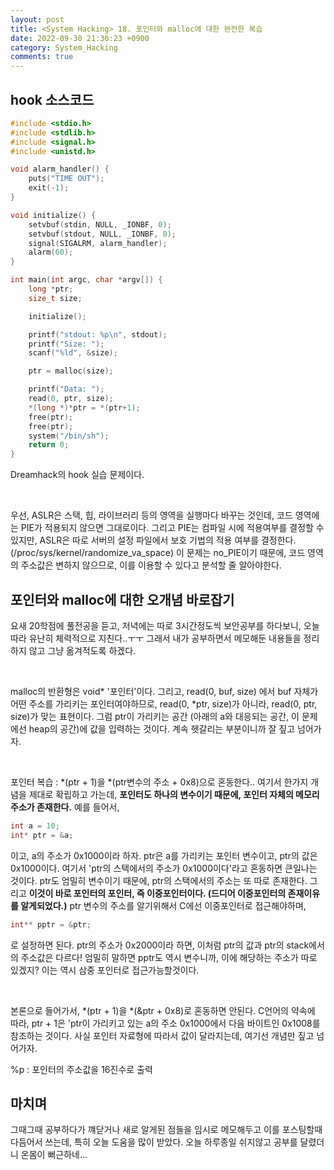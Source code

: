 ```yaml
---
layout: post
title: <System Hacking> 18. 포인터와 malloc에 대한 완전한 복습
date: 2022-09-30 21:30:23 +0900
category: System_Hacking
comments: true
---
```


## hook 소스코드

```c
#include <stdio.h>
#include <stdlib.h>
#include <signal.h>
#include <unistd.h>

void alarm_handler() {
    puts("TIME OUT");
    exit(-1);
}

void initialize() {
    setvbuf(stdin, NULL, _IONBF, 0);
    setvbuf(stdout, NULL, _IONBF, 0);
    signal(SIGALRM, alarm_handler);
    alarm(60);
}

int main(int argc, char *argv[]) {
    long *ptr;
    size_t size;

    initialize();

    printf("stdout: %p\n", stdout);
    printf("Size: ");
    scanf("%ld", &size);

    ptr = malloc(size);

    printf("Data: ");
    read(0, ptr, size);
    *(long *)*ptr = *(ptr+1);
    free(ptr);
    free(ptr);
    system("/bin/sh");
    return 0;
}
```

Dreamhack의 hook 실습 문제이다.

<br/>

우선, ASLR은 스택, 힙, 라이브러리 등의 영역을 실행마다 바꾸는 것인데, 코드 영역에는 PIE가 적용되지 않으면 그대로이다. 그리고 PIE는 컴파일 시에 적용여부를 결정할 수 있지만, ASLR은 따로 서버의 설정 파일에서 보호 기법의 적용 여부를 결정한다. (/proc/sys/kernel/randomize_va_space) 이 문제는 no_PIE이기 때문에, 코드 영역의 주소값은 변하지 않으므로, 이를 이용할 수 있다고 분석할 줄 알아야한다.

## 포인터와 malloc에 대한 오개념 바로잡기

요새 20학점에 풀전공을 듣고, 저녁에는 따로 3시간정도씩 보안공부를 하다보니, 오늘따라 유난히 체력적으로 지친다..ㅜㅜ 그래서 내가 공부하면서 메모해둔 내용들을 정리하지 않고 그냥 옮겨적도록 하겠다.

<br/>

malloc의 반환형은 void* '포인터'이다. 그리고, read(0, buf, size) 에서 buf 자체가 어떤 주소를 가리키는 포인터여야하므로, read(0, *ptr, size)가 아니라, read(0, ptr, size)가 맞는 표현이다. 그럼 ptr이 가리키는 공간 (아래의 a와 대응되는 공간, 이 문제에선 heap의 공간)에 값을 입력하는 것이다. 계속 헷갈리는 부분이니까 잘 짚고 넘어가자.

<br/>

포인터 복습 : *(ptr + 1)을 *(ptr변수의 주소 + 0x8)으로 혼동한다.. 여기서 한가지 개념을 제대로 확립하고 가는데, **포인터도 하나의 변수이기 때문에, 포인터 자체의 메모리 주소가 존재한다.** 예를 들어서,

```c
int a = 10;	
int* ptr = &a;
```

이고, a의 주소가 0x1000이라 하자. ptr은 a를 가리키는 포인터 변수이고, ptr의 값은 0x1000이다. 여기서 'ptr의 스택에서의 주소가 0x1000이다'라고 혼동하면 큰일나는 것이다. ptr도 엄밀히 변수이기 때문에, ptr의 스택에서의 주소는 또 따로 존재한다. 그리고 **이것이 바로 포인터의 포인터, 즉 이중포인터이다. (드디어 이중포인터의 존재이유를 알게되었다.)** ptr 변수의 주소를 알기위해서 C에선 이중포인터로 접근해야하며,

```c
int** pptr = &ptr;
```

로 설정하면 된다. ptr의 주소가 0x2000이라 하면, 이처럼 ptr의 값과 ptr의 stack에서의 주소값은 다르다! 엄밀히 말하면 pptr도 역시 변수니까, 이에 해당하는 주소가 따로 있겠지? 이는 역시 삼중 포인터로 접근가능할것이다.

<br/>

본론으로 들어가서, *(ptr + 1)을 *(&ptr + 0x8)로 혼동하면 안된다. C언어의 약속에 따라, ptr + 1은 'ptr이 가리키고 있는 a의 주소 0x1000에서 다음 바이트인 0x1008를 참조하는 것이다. 사실 포인터 자료형에 따라서 값이 달라지는데, 여기선 개념만 짚고 넘어가자.

%p : 포인터의 주소값을 16진수로 출력

## 마치며

그때그때 공부하다가 꺠닫거나 새로 알게된 점들을 임시로 메모해두고 이를 포스팅할때 다듬어서 쓰는데, 특히 오늘 도움을 많이 받았다. 오늘 하루종일 쉬지않고 공부를 달렸더니 온몸이 뻐근하네...